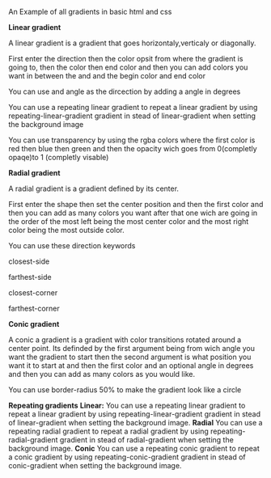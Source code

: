 An Example of all gradients in basic html and css

**Linear gradient**

A linear gradient is a gradient that goes horizontaly,verticaly or diagonally.

First enter the direction then the color opsit from where the gradient is going to, then the color then end color and then you can add colors you want in between the and and the begin color and end color

You can use and angle as the dircection by adding a angle in degrees

You can use a repeating linear gradient to repeat a linear gradient by using repeating-linear-gradient gradient in stead of linear-gradient when setting the background image

You can use transparency by using the rgba colors where the first color is red then blue then green and then the opacity wich goes from 0(completly opaqe)to 1 (completly visable)


**Radial gradient**

A radial gradient is a gradient defined by its center.

First enter the shape then set the center position and then the first color and then you can add as many colors you want after that one wich are going in the order of the most left being the most center color and the most right color being the most outside color.

You can use these direction keywords

closest-side

farthest-side

closest-corner

farthest-corner

**Conic gradient**

A conic a gradient is a gradient with color transitions rotated around a center point.
Its definded by the first argument being from wich angle you want the gradient to start then the second argument is what position you want it to start at and then the first color and an optional angle in degrees and then you can add as many colors as you would like.

You can use border-radius 50% to make the gradient look like a circle

**Repeating gradients**
**Linear:** You can use a repeating linear gradient to repeat a linear gradient by using repeating-linear-gradient gradient in stead of linear-gradient when setting the background image.
**Radial**  You can use a repeating radial gradient to repeat a radial gradient by using repeating-radial-gradient gradient in stead of radial-gradient when setting the background image.
**Conic**   You can use a repeating conic gradient to repeat a conic gradient by using repeating-conic-gradient gradient in stead of conic-gradient when setting the background image.
